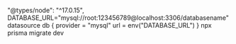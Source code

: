"@types/node": "^17.0.15",
DATABASE_URL="mysql://root:123456789@localhost:3306/databasename"
datasource db {
  provider = "mysql"
  url      = env("DATABASE_URL")
}
npx prisma migrate dev
